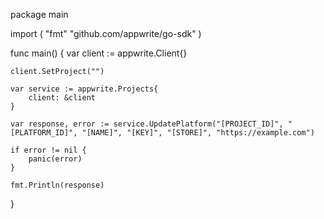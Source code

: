 package main

import (
    "fmt"
    "github.com/appwrite/go-sdk"
)

func main() {
    var client := appwrite.Client{}

    client.SetProject("")

    var service := appwrite.Projects{
        client: &client
    }

    var response, error := service.UpdatePlatform("[PROJECT_ID]", "[PLATFORM_ID]", "[NAME]", "[KEY]", "[STORE]", "https://example.com")

    if error != nil {
        panic(error)
    }

    fmt.Println(response)
}